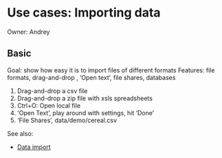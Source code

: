 <!-- TITLE: Use Cases: Importing data -->
<!-- SUBTITLE: -->

# Use cases: Importing data

Owner: Andrey

## Basic

Goal: show how easy it is to import files of different formats Features: file formats, drag-and-drop , ‘Open text’, file
shares, databases

1. Drag-and-drop a csv file
2. Drag-and-drop a zip file with xsls spreadsheets
3. Ctrl+O: Open local file
4. ‘Open Text’, play around with settings, hit ‘Done’
5. ‘File Shares’, data/demo/cereal.csv

See also:

* [Data import](../../access/files/files.mdx)
